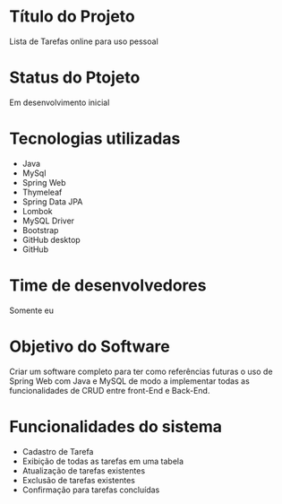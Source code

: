 # Título do Projeto
Lista de Tarefas online para uso pessoal
# Status do Ptojeto
Em desenvolvimento inicial
# Tecnologias utilizadas
- Java
- MySql
- Spring Web
- Thymeleaf
- Spring Data JPA
- Lombok
- MySQL Driver
- Bootstrap
- GitHub desktop
- GitHub
# Time de desenvolvedores
Somente eu
# Objetivo do Software
Criar um software completo para ter como referências futuras o uso de Spring Web com Java e MySQL de modo a implementar todas as funcionalidades de CRUD entre front-End e Back-End.
# Funcionalidades do sistema
- Cadastro de Tarefa
- Exibição de todas as tarefas em uma tabela
- Atualização de tarefas existentes
- Exclusão de tarefas existentes
- Confirmação para tarefas concluídas